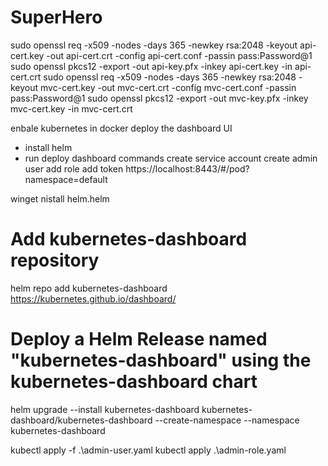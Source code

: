 # SuperHero

sudo openssl req -x509 -nodes -days 365 -newkey rsa:2048 -keyout api-cert.key -out api-cert.crt -config api-cert.conf -passin pass:Password@1
sudo openssl pkcs12 -export -out api-key.pfx -inkey api-cert.key -in api-cert.crt
sudo openssl req -x509 -nodes -days 365 -newkey rsa:2048 -keyout mvc-cert.key -out mvc-cert.crt -config mvc-cert.conf -passin pass:Password@1
sudo openssl pkcs12 -export -out mvc-key.pfx -inkey mvc-cert.key -in mvc-cert.crt

enbale kubernetes in docker
deploy the dashboard UI
  - install helm
  - run deploy dashboard commands
create service account
create admin user
add role
add token
https://localhost:8443/#/pod?namespace=default




winget nistall helm.helm
# Add kubernetes-dashboard repository
helm repo add kubernetes-dashboard https://kubernetes.github.io/dashboard/
# Deploy a Helm Release named "kubernetes-dashboard" using the kubernetes-dashboard chart
helm upgrade --install kubernetes-dashboard kubernetes-dashboard/kubernetes-dashboard --create-namespace --namespace kubernetes-dashboard

kubectl apply -f .\admin-user.yaml
kubectl apply .\admin-role.yaml
